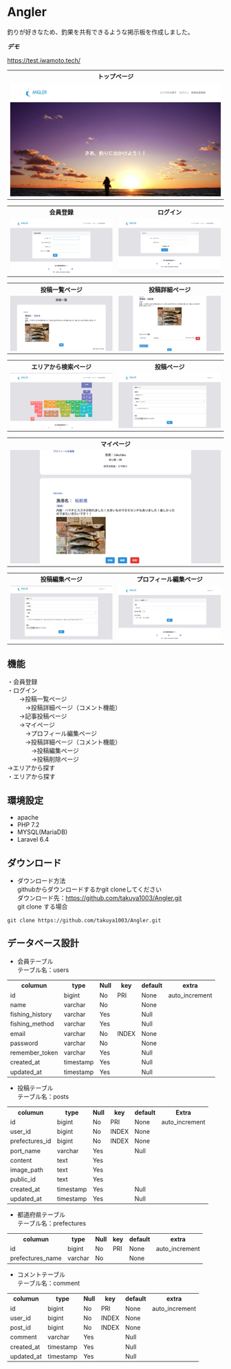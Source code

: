 # Angler
 
釣りが好きなため、釣果を共有できるような掲示板を作成しました。
 
***デモ***
 
https://test.iwamoto.tech/

<table>
 <tr>
  <th>トップページ</th>
 </tr> 
 <tr>
  <td><img src="/readme_img/top.png" widht="" height=""></td>
 </tr>
</table>

<table>
 <tr>
  <th>会員登録</th>
  <th>ログイン</th>
 </tr> 
 <tr>
  <td><img src="/readme_img/sighup.png" widht="" height=""></td>
  <td><img src="/readme_img/login.png" widht="" height=""></td>
 </tr>
</table>

<table>
 <tr>
  <th>投稿一覧ページ</th>
  <th>投稿詳細ページ</th>
 </tr> 
 <tr>
  <td><img src="/readme_img/timeline.png" widht="" height=""></td>
  <td><img src="/readme_img/post_detail.png" widht="" height=""></td>
 </tr>
</table>

<table>
 <tr>
  <th>エリアから検索ページ</th>
  <th>投稿ページ</th>
 </tr> 
 <tr>
  <td><img src="/readme_img/area.png" widht="" height=""></td>
  <td><img src="/readme_img/post.png" widht="" height=""></td>
 </tr>
</table>

<table>
 <tr>
  <th>マイページ</th>
 </tr> 
 <tr>
  <td><img src="/readme_img/mypage.png" widht="" height=""></td>
 </tr>
</table>

<table>
 <tr>
  <th>投稿編集ページ</th>
  <th>プロフィール編集ページ</th>
 </tr> 
 <tr>
  <td><img src="/readme_img/post_edit.png" widht="" height=""></td>
  <td><img src="/readme_img/user_edit.png" widht="" height=""></td>
 </tr>
</table>







## 機能

・会員登録<br>
・ログイン<br>
　　->投稿一覧ページ<br>
  　　　->投稿詳細ページ（コメント機能）<br>
　　->記事投稿ページ<br>
　　->マイページ<br>
  　　　->プロフィール編集ページ<br>
  　　　->投稿詳細ページ（コメント機能）<br>
　　　　->投稿編集ページ<br>
　　　　->投稿削除ページ<br>
    ->エリアから探す<br>
・エリアから探す<br>
  
 
## 環境設定
 
- apache
- PHP 7.2
- MYSQL(MariaDB)
- Laravel 6.4
 
 
## ダウンロード

- ダウンロード方法<br>
githubからダウンロードするかgit cloneしてください<br>
ダウンロード先：https://github.com/takuya1003/Angler.git<br>
git clone する場合<br>
```
git clone https://github.com/takuya1003/Angler.git
```
 
## データベース設計
- 会員テーブル<br>
テーブル名：users
<table>
 <tr>
  <th>columun</th>
  <th>type</th>
  <th>Null</th>
  <th>key</th>
  <th>default</th>
  <th>extra</th>
 </tr> 
 <tr>
  <td>id</td>
  <td>bigint</td>
  <td>No</td>
  <td>PRI</td>
  <td>None</td>
  <td>auto_increment</td>
 </tr>
 <tr>
  <td>name</td>
  <td>varchar</td>
  <td>No</td>
  <td></td>
  <td>None</td>
  <td></td>
 </tr>
 <tr>
  <td>fishing_history</td>
  <td>varchar</td>
  <td>Yes</td>
  <td></td>
  <td>Null</td>
  <td></td>
 </tr> 
 <tr>
  <td>fishing_method</td>
  <td>varchar</td>
  <td>Yes</td>
  <td></td>
  <td>Null</td>
  <td></td>
 </tr> 
 <tr>
  <td>email</td>
  <td>varchar</td>
  <td>No</td>
  <td>INDEX</td>
  <td>None</td>
  <td></td>
 </tr> 
 <tr>
  <td>password</td>
  <td>varchar</td>
  <td>No</td>
  <td></td>
  <td>None</td>
  <td></td>
 </tr> 
 <tr>
  <td>remember_token</td>
  <td>varchar</td>
  <td>Yes</td>
  <td></td>
  <td>Null</td>
  <td></td>
 </tr> 
  <tr>
  <td>created_at</td>
  <td>timestamp</td>
  <td>Yes</td>
  <td></td>
  <td>Null</td>
  <td></td> 
 </tr> 
 <tr>
  <td>updated_at</td>
  <td>timestamp</td>
  <td>Yes</td>
  <td></td>
  <td>Null</td>
  <td></td>
 </tr> 
</table>

- 投稿テーブル<br>
 テーブル名：posts
<table>
 <tr>
  <th>columun</th>
  <th>type</th>
  <th>Null</th>
  <th>key</th>
  <th>default</th>
  <th>Extra</th>
 </tr> 
 <tr>
  <td>id</td>
  <td>bigint</td>
  <td>No</td>
  <td>PRI</td>
  <td>None</td>
  <td>auto_increment</td>
 </tr>
 <tr>
  <td>user_id</td>
  <td>bigint</td>
  <td>No</td>
  <td>INDEX</td>
  <td>None</td>
  <td></td>
 </tr>
 <tr>
  <td>prefectures_id</td>
  <td>bigint</td>
  <td>No</td>
  <td>INDEX</td>
  <td>None</td>
  <td></td>
 </tr> 
 <tr>
  <td>port_name</td>
  <td>varchar</td>
  <td>Yes</td>
  <td></td>
  <td>Null</td>
  <td></td>
 </tr> 
 <tr>
  <td>content</td>
  <td>text</td>
  <td>Yes</td>
  <td></td>
  <td></td>
  <td></td>
 </tr> 
 <tr>
  <td>image_path</td>
  <td>text</td>
  <td>Yes</td>
  <td></td>
  <td></td>
  <td></td>
 </tr> 
 <tr>
  <td>public_id</td>
  <td>text</td>
  <td>Yes</td>
  <td></td>
  <td></td>
  <td></td>
 </tr> 
  <tr>
  <td>created_at</td>
  <td>timestamp</td>
  <td>Yes</td>
  <td></td>
  <td>Null</td>
  <td></td> 
 </tr> 
 <tr>
  <td>updated_at</td>
  <td>timestamp</td>
  <td>Yes</td>
  <td></td>
  <td>Null</td>
  <td></td>
 </tr> 
</table>

- 都道府県テーブル<br>
  テーブル名：prefectures
<table>
 <tr>
  <th>columun</th>
  <th>type</th>
  <th>Null</th>
  <th>key</th>
  <th>default</th>
  <th>extra</th>
 </tr> 
 <tr>
  <td>id</td>
  <td>bigint</td>
  <td>No</td>
  <td>PRI</td>
  <td>None</td>
  <td>auto_increment</td>
 </tr>
 <tr>
  <td>prefectures_name</td>
  <td>varchar</td>
  <td>No</td>
  <td></td>
  <td>None</td>
  <td></td>
 </tr>
</table>

- コメントテーブル<br>
テーブル名：comment
 <table>
 <tr>
  <th>columun</th>
  <th>type</th>
  <th>Null</th>
  <th>key</th>
  <th>default</th>
  <th>extra</th>
 </tr> 
 <tr>
  <td>id</td>
  <td>bigint</td>
  <td>No</td>
  <td>PRI</td>
  <td>None</td>
  <td>auto_increment</td>
 </tr>
 <tr>
  <td>user_id</td>
  <td>bigint</td>
  <td>No</td>
  <td>INDEX</td>
  <td>None</td>
  <td></td>
 </tr>
 <tr>
  <td>post_id</td>
  <td>bigint</td>
  <td>No</td>
  <td>INDEX</td>
  <td>None</td>
  <td></td>
 </tr> 
 <tr>
  <td>comment</td>
  <td>varchar</td>
  <td>Yes</td>
  <td></td>
  <td>Null</td>
  <td></td>
 </tr> 
  <tr>
  <td>created_at</td>
  <td>timestamp</td>
  <td>Yes</td>
  <td></td>
  <td>Null</td>
  <td></td> 
 </tr> 
 <tr>
  <td>updated_at</td>
  <td>timestamp</td>
  <td>Yes</td>
  <td></td>
  <td>Null</td>
  <td></td>
 </tr> 
</table>

 
 

